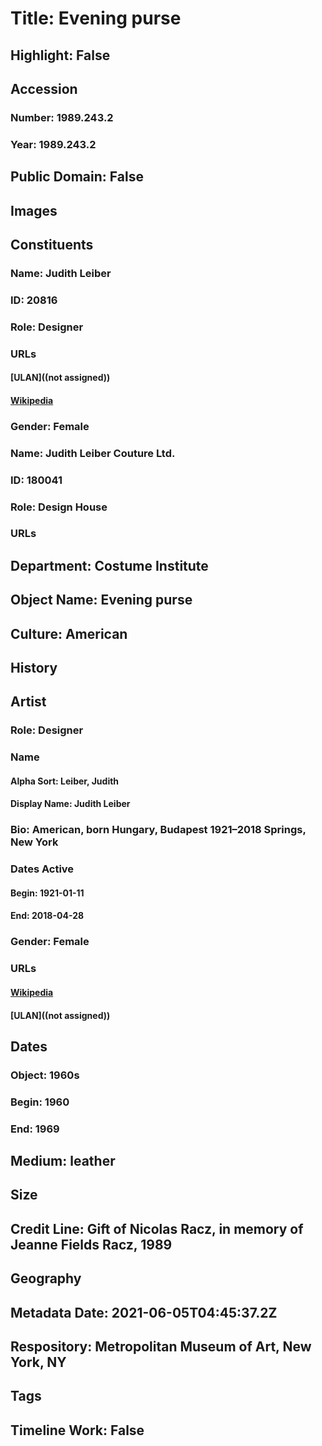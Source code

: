 # Title: Evening purse
## Highlight: False
## Accession
### Number: 1989.243.2
### Year: 1989.243.2
## Public Domain: False
## Images
## Constituents
### Name: Judith Leiber
### ID: 20816
### Role: Designer
### URLs
#### [ULAN]((not assigned))
#### [Wikipedia](https://www.wikidata.org/wiki/Q6303531)
### Gender: Female
### Name: Judith Leiber Couture Ltd.
### ID: 180041
### Role: Design House
### URLs
## Department: Costume Institute
## Object Name: Evening purse
## Culture: American
## History
## Artist
### Role: Designer
### Name
#### Alpha Sort: Leiber, Judith
#### Display Name: Judith Leiber
### Bio: American, born Hungary, Budapest 1921–2018 Springs, New York
### Dates Active
#### Begin: 1921-01-11
#### End: 2018-04-28
### Gender: Female
### URLs
#### [Wikipedia](https://www.wikidata.org/wiki/Q6303531)
#### [ULAN]((not assigned))
## Dates
### Object: 1960s
### Begin: 1960
### End: 1969
## Medium: leather
## Size
## Credit Line: Gift of Nicolas Racz, in memory of Jeanne Fields Racz, 1989
## Geography
## Metadata Date: 2021-06-05T04:45:37.2Z
## Respository: Metropolitan Museum of Art, New York, NY
## Tags
## Timeline Work: False